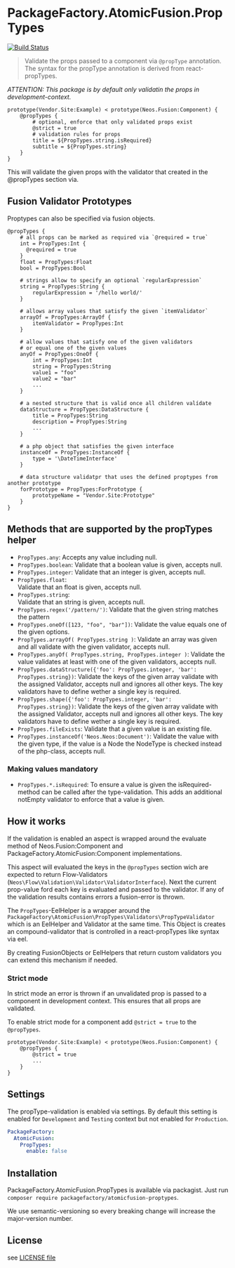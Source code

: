 # PackageFactory.AtomicFusion.PropTypes
[![Build Status](https://travis-ci.org/PackageFactory/atomic-fusion-proptypes.svg?branch=master)](https://travis-ci.org/PackageFactory/atomic-fusion-proptypes)

> Validate the props passed to a component via `@propType` annotation. The syntax for the propType annotation is derived from react-propTypes.

*ATTENTION: This package is by default only validatin the props in development-context.*

```
prototype(Vendor.Site:Example) < prototype(Neos.Fusion:Component) {
    @propTypes {
        # optional, enforce that only validated props exist
        @strict = true
        # validation rules for props
        title = ${PropTypes.string.isRequired}
        subtitle = ${PropTypes.string}
    }
}
```

This will validate the given props with the validator that created in the @propTypes section
via.

## Fusion Validator Prototypes 

Proptypes can also be specified via fusion objects.

```neosfusion
@propTypes {
    # all props can be marked as required via `@required = true`
    int = PropTypes:Int {
      @required = true
    }
    float = PropTypes:Float
    bool = PropTypes:Bool

    # strings allow to specify an optional `regularExpression`
    string = PropTypes:String {
        regularExpression = '/hello world/'
    }

    # allows array values that satisfy the given `itemValidator` 
    arrayOf = PropTypes:ArrayOf {
        itemValidator = PropTypes:Int
    }

    # allow values that satisfy one of the given validators
    # or equal one of the given values
    anyOf = PropTypes:OneOf {
        int = PropTypes:Int
        string = PropTypes:String
        value1 = "foo"
        value2 = "bar"
        ...
    }

    # a nested structure that is valid once all children valídate
    dataStructure = PropTypes:DataStructure {
        title = PropTypes:String
        description = PropTypes:String
        ...
    }

    # a php object that satisfies the given interface
    instanceOf = PropTypes:InstanceOf {
        type = '\DateTimeInterface'
    }

    # data structure validatpr that uses the defined proptypes from another prototype
    forPrototype = PropTypes:ForPrototype {
        prototypeName = "Vendor.Site:Prototype"
    }
}
```

## Methods that are supported by the propTypes helper

* `PropTypes.any`:
   Accepts any value including null.
* `PropTypes.boolean`:
   Validate that a boolean value is given, accepts null.
* `PropTypes.integer`:
   Validate that an integer is given, accepts null.
* `PropTypes.float`:  
   Validate that an float is given, accepts null.
* `PropTypes.string`:  
   Validate that an string is given, accepts null.
* `PropTypes.regex('/pattern/')`:
   Validate that the given string matches the pattern
* `PropTypes.oneOf([123, "foo", "bar"])`:
   Validate the value equals one of the given options.
* `PropTypes.arrayOf( PropTypes.string )`:
   Validate an array was given and all validate with the given validator, accepts null.
* `PropTypes.anyOf( PropTypes.string, PropTypes.integer )`:
   Validate the value validates at least with one of the given validators, accepts null.
* `PropTypes.dataStructure({'foo': PropTypes.integer, 'bar': PropTypes.string})`:
   Validate the keys of the given array validate with the assigned Validator,
   accepts null and ignores all other keys. The key validators have to define wether a single key is required.
* `PropTypes.shape({'foo': PropTypes.integer, 'bar': PropTypes.string})`:
   Validate the keys of the given array validate with the assigned Validator,
   accepts null and ignores all other keys. The key validators have to define wether a single key is required.
* `PropTypes.fileExists`:
   Validate that a given value is an existing file.
* `PropTypes.instanceOf('Neos.Neos:Document')`:
   Validate the value with the given type, if the value is a Node the NodeType is checked instead of the php-class, accepts null.

### Making values mandatory

* `PropTypes.*.isRequired`:
   To ensure a value is given the isRequired-method can be called after the type-validation. 
   This adds an additional notEmpty validator to enforce that a value is given.

## How it works

If the validation is enabled an aspect is wrapped around the evaluate method of Neos.Fusion:Component and
PackageFactory.AtomicFusion:Component implementations.

This aspect will evaluated the keys in the `@propTypes` section wich are expected to return Flow-Validators
(`Neos\Flow\Validation\Validator\ValidatorInterface`). Next the current prop-value ford each key is
evaluated and passed to the validator. If any of the validation results contains errors a fusion-error is thrown.

The `PropTypes`-EelHelper is a wrapper around the `PackageFactory\AtomicFusion\PropTypes\Validators\PropTypeValidator`
which is an EelHelper and Validator at the same time. This Object is creates an compound-validator that is
controlled in a react-propTypes like syntax via eel.

By creating FusionObjects or EelHelpers that return custom validators you can extend this mechanism if needed.

### Strict mode

In strict mode an error is thrown if an unvalidated prop is passed to
a component in development context. This ensures that all props are validated.

To enable strict mode for a component add `@strict = true` to the `@propTypes`.

```
prototype(Vendor.Site:Example) < prototype(Neos.Fusion:Component) {
    @propTypes {
        @strict = true
        ...
    }
}
```

## Settings

The propType-validation is enabled via settings. By default this setting is enabled for
`Development` and `Testing` context but not enabled for `Production`.  

```yaml
PackageFactory:
  AtomicFusion:
    PropTypes:
      enable: false
```
## Installation

PackageFactory.AtomicFusion.PropTypes is available via packagist. Just run `composer require packagefactory/atomicfusion-proptypes`.

We use semantic-versioning so every breaking change will increase the major-version number.

## License

see [LICENSE file](LICENSE)
